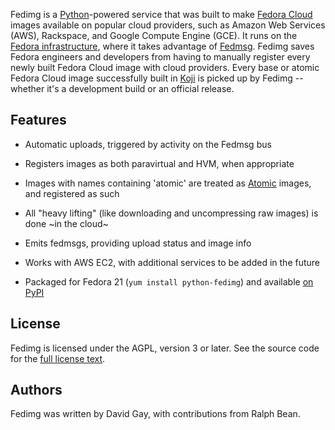 Fedimg is a [Python](https://www.python.org/)-powered service that was built to
make [Fedora Cloud]() images available on popular cloud providers, such as
Amazon Web Services (AWS), Rackspace, and Google Compute Engine (GCE). It runs
on the [Fedora infrastructure](), where it takes advantage of
[Fedmsg](http://www.fedmsg.com/en/latest/). Fedimg saves Fedora engineers and
developers from having to manually register every newly built Fedora Cloud
image with cloud providers. Every base or atomic Fedora Cloud image
successfully built in [Koji](http://koji.fedoraproject.org/koji/) is picked up
by Fedimg -- whether it's a development build or an official release.

## Features

-   Automatic uploads, triggered by activity on the Fedmsg bus

-   Registers images as both paravirtual and HVM, when appropriate

-   Images with names containing 'atomic' are treated as
    [Atomic](http://www.projectatomic.io/) images, and registered as such

-   All "heavy lifting" (like downloading and uncompressing raw images) is
    done ~in the cloud~

-   Emits fedmsgs, providing upload status and image info

-   Works with AWS EC2, with additional services to be added in the future

-   Packaged for Fedora 21 (`yum install python-fedimg`) and available [on
    PyPI](https://pypi.python.org/pypi/fedimg/)

## License

Fedimg is licensed under the AGPL, version 3 or later. See the source code for
the [full license
text](https://github.com/fedora-infra/fedimg/blob/develop/LICENSE).

## Authors

Fedimg was written by David Gay, with contributions from Ralph Bean.
